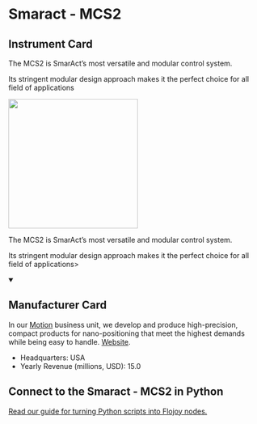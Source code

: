 
# Smaract - MCS2

## Instrument Card

<div className="flex">

<div>

The MCS2 is SmarAct’s most versatile and modular control system.

Its stringent modular design approach makes it the perfect choice for all field of applications

</div>

<img width="256" src="https://v5.airtableusercontent.com/v1/19/19/1691539200000/ikTGxRbn37ZQV2QI-Ep21w/pPu_fK5GCZjlrOP0Dvp_nK_1Tvh6WOQ1WGl9MTOqsY3OKeLbNjSQO_cxWQuOYaceGClWcOxkAqCe4TcdERRkbtSHOjjyLxIaAWVXoJS2bNs/dI5_aY9KloBFvMfmAcB_qzILot8A4COjp7QdPXsnRSw"/>

</div>

The MCS2 is SmarAct’s most versatile and modular control system.

Its stringent modular design approach makes it the perfect choice for all field of applications>

<details open>
<summary><h2>Manufacturer Card</h2></summary>

In our [Motion](https://www.smaract.com/en/motion) business unit, we develop and produce high-precision, compact products for nano-positioning that meet the highest demands while being easy to handle. <a href="https://www.smaract.com/en/">Website</a>.

<ul>
  <li>Headquarters: USA</li>
  <li>Yearly Revenue (millions, USD): 15.0</li>
</ul>
</details>

## Connect to the Smaract - MCS2 in Python

[Read our guide for turning Python scripts into Flojoy nodes.](https://docs.flojoy.ai/custom-nodes/creating-custom-node/)


